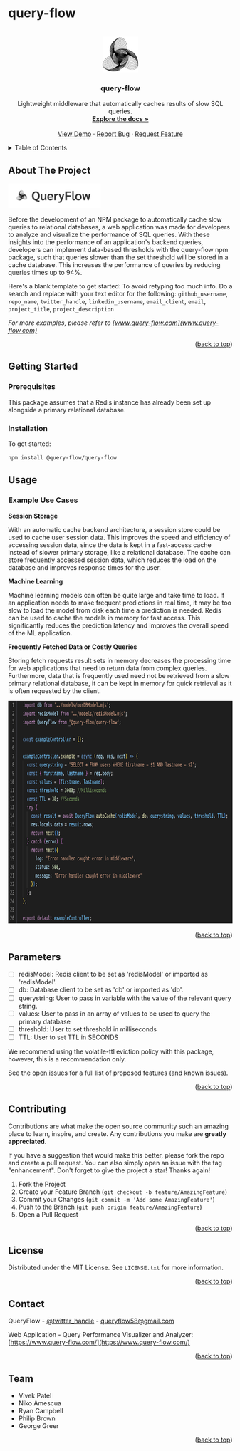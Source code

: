 # query-flow

<!-- PROJECT LOGO -->
<br />
<div align="center">
  <a href="www.query-flow.com">
    <img src="./assets/QueryFlow-icon.png" alt="Logo" width="80" height="80">
  </a>

<h3 align="center">query-flow</h3>

  <p align="center">
    Lightweight middleware that automatically caches results of slow SQL queries.
    <br />
    <!--Do we need explore the docs? The README is basically the documentation.-->
    <a href="https://github.com/github_username/repo_name"><strong>Explore the docs »</strong></a>
    <br />
    <br />
    <!--We can add a gif or video of a demo in the README -->
    <a href="https://github.com/github_username/repo_name">View Demo</a>
    ·
    <a href="https://github.com/oslabs-beta/query-flow-npm/issues">Report Bug</a>
    ·
    <a href="https://github.com/oslabs-beta/query-flow-npm/issues">Request Feature</a>
  </p>
</div>

<!-- TABLE OF CONTENTS -->
<details>
  <summary>Table of Contents</summary>
  <ol>
    <li>
      <a href="#about-the-project">About The Project</a>
    </li>
    <li>
      <a href="#getting-started">Getting Started</a>
      <ul>
        <li><a href="#prerequisites">Prerequisites</a></li>
        <li><a href="#installation">Installation</a></li>
      </ul>
    </li>
    <li><a href="#usage">Usage</a></li>
    <li><a href="#roadmap">Roadmap</a></li>
    <li><a href="#contributing">Contributing</a></li>
    <li><a href="#license">License</a></li>
    <li><a href="#contact">Contact</a></li>
    <li><a href="#acknowledgments">Acknowledgments</a></li>
  </ol>
</details>

<!-- ABOUT THE PROJECT -->

## About The Project

  <a href="www.query-flow.com">
    <img src="./assets/QueryFlowTagLogo.png" alt="Logo" width="" height="55">
  </a>

Before the development of an NPM package to automatically cache slow queries to relational databases, a web application was made for developers to analyze and visualize the performance of SQL queries. With these insights into the performance of an application's backend queries, developers can implement data-based thresholds with the query-flow npm package, such that queries slower than the set threshold will be stored in a cache database. This increases the performance of queries by reducing queries times up to 94%.

Here's a blank template to get started: To avoid retyping too much info. Do a search and replace with your text editor for the following: `github_username`, `repo_name`, `twitter_handle`, `linkedin_username`, `email_client`, `email`, `project_title`, `project_description`

_For more examples, please refer to [www.query-flow.com](www.query-flow.com)_

<p align="right">(<a href="#readme-top">back to top</a>)</p>

<!-- GETTING STARTED -->

## Getting Started

### Prerequisites

This package assumes that a Redis instance has already been set up alongside a primary relational database.

### Installation

To get started:

```sh
npm install @query-flow/query-flow
```

<!-- USAGE EXAMPLES -->

## Usage

### Example Use Cases

**Session Storage**

With an automatic cache backend architecture, a session store could be used to cache user session data. This improves the speed and efficiency of accessing session data, since the data is kept in a fast-access cache instead of slower primary storage, like a relational database. The cache can store frequently accessed session data, which reduces the load on the database and improves response times for the user.

**Machine Learning**

Machine learning models can often be quite large and take time to load. If an application needs to make frequent predictions in real time, it may be too slow to load the model from disk each time a prediction is needed. Redis can be used to cache the models in memory for fast access. This significantly reduces the prediction latency and improves the overall speed of the ML application.

**Frequently Fetched Data or Costly Queries**

Storing fetch requests result sets in memory decreases the processing time for web applications that need to return data from complex queries. Furthermore, data that is frequently used need not be retrieved from a slow primary relational database, it can be kept in memory for quick retrieval as it is often requested by the client.

  <a>
    <img src="./assets/exampleController.exampleFunction.png" alt="Logo" width="850" height="500">
  </a>

<p align="right">(<a href="#readme-top">back to top</a>)</p>

## Parameters

- [ ] redisModel: Redis client to be set as 'redisModel' or imported as 'redisModel'.
- [ ] db: Database client to be set as 'db' or imported as 'db'.
- [ ] querystring: User to pass in variable with the value of the relevant query string.
- [ ] values: User to pass in an array of values to be used to query the primary database
- [ ] threshold: User to set threshold in milliseconds
- [ ] TTL: User to set TTL in SECONDS

We recommend using the volatile-ttl eviction policy with this package, however, this is a recommendation only.

See the [open issues](https://github.com/github_username/repo_name/issues) for a full list of proposed features (and known issues).

<p align="right">(<a href="#readme-top">back to top</a>)</p>

<!-- CONTRIBUTING -->

## Contributing

Contributions are what make the open source community such an amazing place to learn, inspire, and create. Any contributions you make are **greatly appreciated**.

If you have a suggestion that would make this better, please fork the repo and create a pull request. You can also simply open an issue with the tag "enhancement".
Don't forget to give the project a star! Thanks again!

1. Fork the Project
2. Create your Feature Branch (`git checkout -b feature/AmazingFeature`)
3. Commit your Changes (`git commit -m 'Add some AmazingFeature'`)
4. Push to the Branch (`git push origin feature/AmazingFeature`)
5. Open a Pull Request

<p align="right">(<a href="#readme-top">back to top</a>)</p>

<!-- LICENSE -->

## License

Distributed under the MIT License. See `LICENSE.txt` for more information.

<p align="right">(<a href="#readme-top">back to top</a>)</p>

<!-- CONTACT -->

## Contact

QueryFlow - [@twitter_handle](https://twitter.com/twitter_handle) - queryflow58@gmail.com

Web Application - Query Performance Visualizer and Analyzer: [https://www.query-flow.com/](https://www.query-flow.com/)

<p align="right">(<a href="#readme-top">back to top</a>)</p>

<!-- ACKNOWLEDGMENTS -->

## Team

- []() Vivek Patel
- []() Niko Amescua
- []() Ryan Campbell
- []() Philip Brown
- []() George Greer

<p align="right">(<a href="#readme-top">back to top</a>)</p>

<!-- MARKDOWN LINKS & IMAGES -->
<!-- https://www.markdownguide.org/basic-syntax/#reference-style-links -->

[contributors-shield]: https://img.shields.io/github/contributors/github_username/repo_name.svg?style=for-the-badge
[contributors-url]: https://github.com/github_username/repo_name/graphs/contributors
[forks-shield]: https://img.shields.io/github/forks/github_username/repo_name.svg?style=for-the-badge
[forks-url]: https://github.com/github_username/repo_name/network/members
[stars-shield]: https://img.shields.io/github/stars/github_username/repo_name.svg?style=for-the-badge
[stars-url]: https://github.com/github_username/repo_name/stargazers
[issues-shield]: https://img.shields.io/github/issues/github_username/repo_name.svg?style=for-the-badge
[issues-url]: https://github.com/github_username/repo_name/issues
[license-shield]: https://img.shields.io/github/license/github_username/repo_name.svg?style=for-the-badge
[license-url]: https://github.com/github_username/repo_name/blob/master/LICENSE.txt
[linkedin-shield]: https://img.shields.io/badge/-LinkedIn-black.svg?style=for-the-badge&logo=linkedin&colorB=555
[linkedin-url]: https://linkedin.com/in/linkedin_username
[product-screenshot]: images/screenshot.png
[Next.js]: https://img.shields.io/badge/next.js-000000?style=for-the-badge&logo=nextdotjs&logoColor=white
[Next-url]: https://nextjs.org/
[React.js]: https://img.shields.io/badge/React-20232A?style=for-the-badge&logo=react&logoColor=61DAFB
[React-url]: https://reactjs.org/
[Vue.js]: https://img.shields.io/badge/Vue.js-35495E?style=for-the-badge&logo=vuedotjs&logoColor=4FC08D
[Vue-url]: https://vuejs.org/
[Angular.io]: https://img.shields.io/badge/Angular-DD0031?style=for-the-badge&logo=angular&logoColor=white
[Angular-url]: https://angular.io/
[Svelte.dev]: https://img.shields.io/badge/Svelte-4A4A55?style=for-the-badge&logo=svelte&logoColor=FF3E00
[Svelte-url]: https://svelte.dev/
[Laravel.com]: https://img.shields.io/badge/Laravel-FF2D20?style=for-the-badge&logo=laravel&logoColor=white
[Laravel-url]: https://laravel.com
[Bootstrap.com]: https://img.shields.io/badge/Bootstrap-563D7C?style=for-the-badge&logo=bootstrap&logoColor=white
[Bootstrap-url]: https://getbootstrap.com
[JQuery.com]: https://img.shields.io/badge/jQuery-0769AD?style=for-the-badge&logo=jquery&logoColor=white
[JQuery-url]: https://jquery.com
